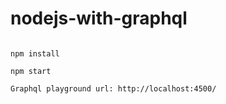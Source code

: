 # nodejs-with-graphql


```shell

npm install

npm start

Graphql playground url: http://localhost:4500/
```

